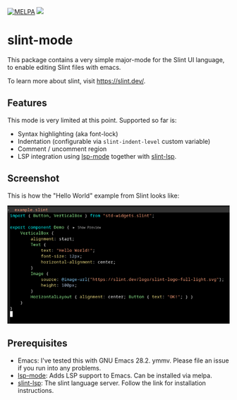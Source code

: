 [![MELPA](https://melpa.org/packages/slint-mode-badge.svg)](https://melpa.org/#/slint-mode)
![](https://github.com/nilclass/slint-mode/actions/workflows/melpazoid.yml/badge.svg)

# slint-mode

This package contains a very simple major-mode for the Slint UI language, to enable editing Slint files with emacs.

To learn more about slint, visit https://slint.dev/.

## Features

This mode is very limited at this point. Supported so far is:
- Syntax highlighting (aka font-lock)
- Indentation (configurable via `slint-indent-level` custom variable)
- Comment / uncomment region
- LSP integration using [lsp-mode](https://emacs-lsp.github.io/lsp-mode/) together with [slint-lsp](https://github.com/slint-ui/slint/blob/master/tools/lsp/README.md).

## Screenshot

This is how the "Hello World" example from Slint looks like:

![](./misc/Screenshot.png)

## Prerequisites

- Emacs: I've tested this with GNU Emacs 28.2. ymmv. Please file an issue if you run into any problems.
- [lsp-mode](https://emacs-lsp.github.io/lsp-mode/): Adds LSP support to Emacs. Can be installed via melpa.
- [slint-lsp](https://github.com/slint-ui/slint/blob/master/tools/lsp/README.md): The slint language server. Follow the link for installation instructions.
